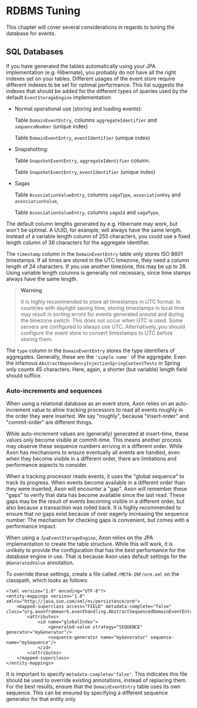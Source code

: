 # RDBMS Tuning

This chapter will cover several considerations in regards to tuning the database for events.

## SQL Databases

If you have generated the tables automatically using your JPA implementation \(e.g. Hibernate\), you probably do not have all the right indexes set on your tables. Different usages of the event store require different indexes to be set for optimal performance. This list suggests the indexes that should be added for the different types of queries used by the default `EventStorageEngine` implementation:

* Normal operational use \(storing and loading events\):

  Table `DomainEventEntry`, columns `aggregateIdentifier` and `sequenceNumber` \(unique index\)

  Table `DomainEventEntry`, `eventIdentifier` \(unique index\)

* Snapshotting:

  Table `SnapshotEventEntry`, `aggregateIdentifier` column.

  Table `SnapshotEventEntry`, `eventIdentifier` \(unique index\)

* Sagas

  Table `AssociationValueEntry`, columns `sagaType`, `associationKey` and `associationValue`,

  Table `AssociationValueEntry`, columns `sagaId` and `sagaType`,

The default column lengths generated by e.g. Hibernate may work, but won't be optimal. A UUID, for example, will always have the same length. Instead of a variable length column of 255 characters, you could use a fixed length column of 36 characters for the aggregate identifier.

The `timestamp` column in the `DomainEventEntry` table only stores ISO 8601 timestamps. If all times are stored in the UTC timezone, they need a column length of 24 characters. If you use another timezone, this may be up to 28. Using variable length columns is generally not necessary, since time stamps always have the same length.

> **Warning**
>
> It is highly recommended to store all timestamps in UTC format. In countries with daylight saving time, storing timestamps in local time may result in sorting errors for events generated around and during the timezone switch. This does not occur when UTC is used. Some servers are configured to always use UTC. Alternatively, you should configure the event store to convert timestamps to UTC before storing them.

The `type` column in the `DomainEventEntry` stores the type identifiers of aggregates. Generally, these are the `'simple name'` of the aggregate. Even the infamous `AbstractDependencyInjectionSpringContextTests` in Spring only counts 45 characters. Here, again, a shorter \(but variable\) length field should suffice.

### Auto-increments and sequences

When using a relational database as an event store, Axon relies on an auto-increment value to allow tracking processors to read all events roughly in the order they were inserted. We say "roughly", because "insert-order" and "commit-order" are different things.

While auto-increment values are \(generally\) generated at insert-time, these values only become visible at commit-time. This means another process may observe these sequence numbers arriving in a different order. While Axon has mechanisms to ensure eventually all events are handled, even when they become visible in a different order, there are limitations and performance aspects to consider.

When a tracking processor reads events, it uses the "global sequence" to track its progress. When events become available in a different order than they were inserted, Axon will encounter a "gap". Axon will remember these "gaps" to verify that data has become available since the last read. These gaps may be the result of events becoming visible in a different order, but also because a transaction was rolled back. It is highly recommended to ensure that no gaps exist because of over eagerly increasing the sequence number. The mechanism for checking gaps is convenient, but comes with a performance impact.

When using a `JpaEventStorageEngine`, Axon relies on the JPA implementation to create the table structure. While this will work, it is unlikely to provide the configuration that has the best performance for the database engine in use. That is because Axon uses default settings for the `@GeneratedValue` annotation.

To override these settings, create a file called `/META-INF/orm.xml` on the classpath, which looks as follows:

```markup
<?xml version="1.0" encoding="UTF-8"?>
<entity-mappings version="1.0" xmlns="http://java.sun.com/xml/ns/persistence/orm">
    <mapped-superclass access="FIELD" metadata-complete="false" class="org.axonframework.eventhandling.AbstractSequencedDomainEventEntry">
        <attributes>
            <id name="globalIndex">
                <generated-value strategy="SEQUENCE" generator="myGenerator"/>
                <sequence-generator name="myGenerator" sequence-name="mySequence"/>
            </id>
        </attributes>
    </mapped-superclass>
</entity-mappings>
```

It is important to specify `metadata-complete="false"`. This indicates this file should be used to override existing annotations, instead of replacing them. For the best results, ensure that the `DomainEventEntry` table uses its own sequence. This can be ensured by specifying a different sequence generator for that entity only.
